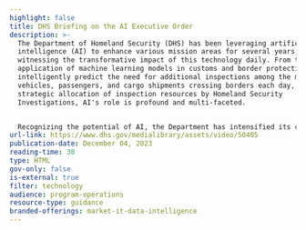 ```yaml
---
highlight: false
title: DHS Briefing on the AI Executive Order
description: >-
  The Department of Homeland Security (DHS) has been leveraging artificial
  intelligence (AI) to enhance various mission areas for several years,
  witnessing the transformative impact of this technology daily. From the
  application of machine learning models in customs and border protection, which
  intelligently predict the need for additional inspections among the myriad
  vehicles, passengers, and cargo shipments crossing borders each day, to the
  strategic allocation of inspection resources by Homeland Security
  Investigations, AI's role is profound and multi-faceted.


  Recognizing the potential of AI, the Department has intensified its commitment to integrating this technology throughout its operations responsibly. In a significant move to consolidate these efforts, Secretary Mayorkas, in April, inaugurated the Department's Artificial Intelligence Task Force under the leadership of the Secretary for Science and Technology. The commitment was further solidified in September with the appointment of Eric Hysen as the Department's inaugural Chief AI Officer. This strategic positioning marks a pivotal step in propelling the Department's endeavors in the realm of AI, ensuring a focused and robust integration of AI technologies in enhancing national security and operational efficiency.
url-link: https://www.dhs.gov/medialibrary/assets/video/50405
publication-date: December 04, 2023
reading-time: 30
type: HTML
gov-only: false
is-external: true
filter: technology
audience: program-operations
resource-type: guidance
branded-offerings: market-it-data-intelligence
---
```

